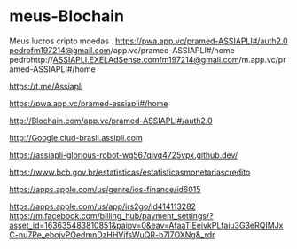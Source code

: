 # meus-Blochain
Meus lucros cripto moedas . https://pwa.app.vc/pramed-ASSIAPLI#/auth2.0
pedrofm197214@gmail.com/app.vc/pramed-ASSIAPLI#/home
pedrohttp://ASSIAPLI.EXELAdSense.comfm197214@gmail.com/m.app.vc/pramed-ASSIAPLI#/home

https://t.me/Assiapli

https://pwa.app.vc/pramed-assiapli#/home

http://Blochain.com/app.vc/pramed-ASSIAPLI#/auth2.0

http://Google.clud-brasil.assipli.com


https://assiapli-glorious-robot-wg567qjvq4725vpx.github.dev/

https://www.bcb.gov.br/estatisticas/estatisticasmonetariascredito

https://apps.apple.com/us/genre/ios-finance/id6015

https://apps.apple.com/us/app/irs2go/id414113282
https://m.facebook.com/billing_hub/payment_settings/?asset_id=163635483810851&paipv=0&eav=AfaaTlEeivkPLfaiu3G3eRQIMJxC-nu7Pe_ebojvPOedmnDzHHVjfsWuQR-b7l7OXNg&_rdr


